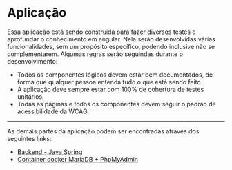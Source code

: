 # Aplicação

Essa aplicação está sendo construida para fazer diversos testes e aprofundar o conhecimento em angular. Nela serão desenvolvidas várias funcionalidades, sem um propósito específico, podendo inclusive não se complementarem. 
Algumas regras serão seguindas durante o desenvolvimento: 

- Todos os componentes lógicos devem estar bem documentados, de forma que qualquer pessoa entenda tudo o que está sendo feito.
- A aplicação deve sempre estar com 100% de cobertura de testes unitários.
- Todas as páginas e todos os componentes devem seguir o padrão de acessibilidade da WCAG.

---
As demais partes da aplicação podem ser encontradas através dos seguintes links:

- [Backend - Java Spring](https://github.com/AlexsanderCDambros/appbackend)
- [Container docker MariaDB + PhpMyAdmin](https://github.com/AlexsanderCDambros/appmariadb)